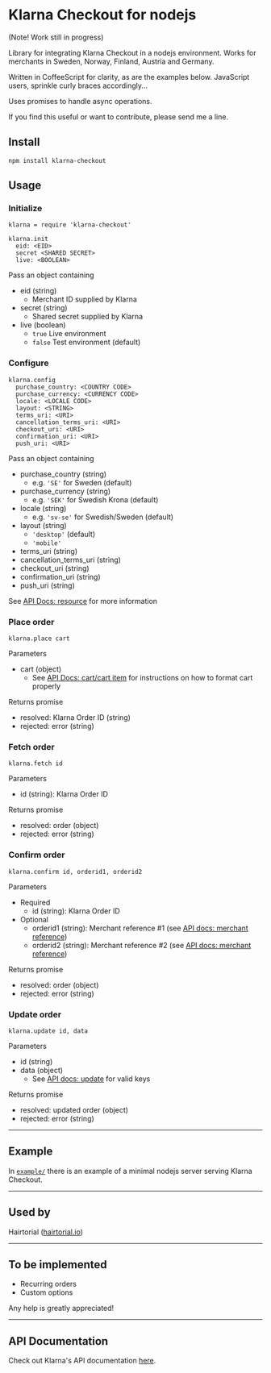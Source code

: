 # Klarna Checkout for nodejs #

(Note! Work still in progress)

Library for integrating Klarna Checkout in a nodejs environment. Works for merchants in Sweden, Norway, Finland, Austria and Germany.

Written in CoffeeScript for clarity, as are the examples below. JavaScript users, sprinkle curly braces accordingly...

Uses promises to handle async operations.

If you find this useful or want to contribute, please send me a line.

## Install ##
`npm install klarna-checkout`

## Usage ##

### Initialize ###
```
klarna = require 'klarna-checkout'

klarna.init
  eid: <EID>
  secret <SHARED SECRET>
  live: <BOOLEAN>
```
Pass an object containing

* eid (string)
  * Merchant ID supplied by Klarna
* secret (string)
  * Shared secret supplied by Klarna
* live (boolean)
  * `true` Live environment
  * `false`  Test environment (default)

### Configure ###
```
klarna.config
  purchase_country: <COUNTRY CODE>			
  purchase_currency: <CURRENCY CODE>		
  locale: <LOCALE CODE>											
  layout: <STRING>
  terms_uri: <URI>
  cancellation_terms_uri: <URI>
  checkout_uri: <URI>
  confirmation_uri: <URI>
  push_uri: <URI>
``` 

Pass an object containing
* purchase_country (string)
  * e.g. `'SE'` for Sweden (default)
* purchase_currency (string)
  * e.g. `'SEK'`  for Swedish Krona (default)
* locale (string)
  * e.g. `'sv-se'` for Swedish/Sweden (default)
* layout (string)
  * `'desktop'` (default)
  * `'mobile'`
* terms_uri (string)
* cancellation_terms_uri (string)
* checkout_uri (string)
* confirmation_uri (string)
* push_uri (string)

See [API Docs: resource](https://developers.klarna.com/en/se+php/kco-v2/checkout-api#resource-properties) for more information



### Place order ###
```
klarna.place cart 
```
Parameters
* cart (object)
  * See [API Docs: cart/cart item](https://developers.klarna.com/en/se+php/kco-v2/checkout-api#cart-object-properties)  for instructions on how to format cart properly

Returns promise
  * resolved: Klarna Order ID (string)
  * rejected: error (string)


### Fetch order ###
```
klarna.fetch id
```
Parameters
* id (string): Klarna Order ID

Returns promise
  * resolved: order (object)
  * rejected: error (string)

### Confirm order ###
```
klarna.confirm id, orderid1, orderid2
```
Parameters
  * Required
    * id (string): Klarna Order ID
  * Optional
	* orderid1 (string): Merchant reference #1 (see [API docs: merchant reference](https://developers.klarna.com/en/se+php/kco-v2/checkout-api#merchant_reference-object-properties))
	* orderid2 (string): Merchant reference #2 (see [API docs: merchant reference](https://developers.klarna.com/en/se+php/kco-v2/checkout-api#merchant_reference-object-properties))

Returns promise
  * resolved: order (object)
  * rejected: error (string)

### Update order ###
```
klarna.update id, data
```
Parameters
* id (string)
* data (object)
  * See [API docs: update](https://developers.klarna.com/en/se+php/kco-v2/checkout-api#update) for valid keys

Returns promise
  * resolved: updated order (object)
  * rejected: error (string)

---

## Example ##
In [`example/`](./example/) there is an example of a minimal nodejs server serving Klarna Checkout.

---

## Used by ##
Hairtorial ([hairtorial.io](http://hairtorial.io))

---

## To be implemented ##
* Recurring orders
* Custom options

Any help is greatly appreciated!

---

## API Documentation ##
Check out Klarna's API documentation [here](https://developers.klarna.com/en).